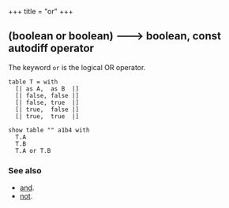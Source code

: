 +++
title = "or"
+++

## (boolean or boolean) 🡒 boolean, const autodiff operator

The keyword `or` is the logical OR operator.

```envision
table T = with
  [| as A,  as B  |]
  [| false, false |]
  [| false, true  |]
  [| true,  false |]
  [| true,  true  |]

show table "" a1b4 with
  T.A
  T.B
  T.A or T.B
```

### See also

* [and](../../abc/and/).
* [not](../../mno/not/).
